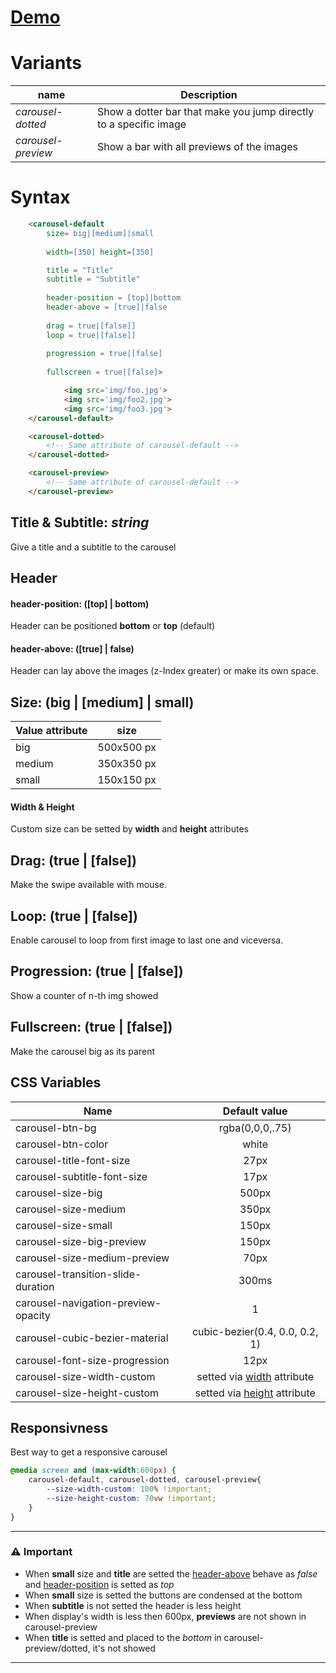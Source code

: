 
# [Demo](https://edoardohorse.github.io/Carousel-customElement/)


# Variants
    
|name| Description|
|----------|-------------|
|*carousel-dotted*|Show a dotter bar that make you jump directly to a specific image
|*carousel-preview*|Show a bar with all previews of the images

# Syntax

```html
    <carousel-default
        size= big|[medium]|small 
        
        width=[350] height=[350]

        title = "Title"
        subtitle = "Subtitle"
        
        header-position = [top]|bottom
        header-above = [true]|false
        
        drag = true|[false]]
        loop = true|[false]]
        
        progression = true|[false]
        
        fullscreen = true|[false]>

            <img src='img/foo.jpg'>
            <img src='img/foo2.jpg'>
            <img src='img/foo3.jpg'>
    </carousel-default>
```

```html
    <carousel-dotted> 
        <!-- Same attribute of carousel-default -->
    </carousel-dotted>

    <carousel-preview> 
        <!-- Same attribute of carousel-default -->
    </carousel-preview>

```



## Title & Subtitle: *string*
Give a title and a subtitle to the carousel

## Header

#### header-position: ([top] | bottom)
Header can be positioned **bottom** or **top** (default)

#### header-above: ([true] | false)

Header can lay above the images (z-Index greater) or make its own space.


## Size: (big | [medium] | small)  
|Value attribute| size
|----------|:-------------:|
|big| 500x500 px|
|medium|350x350 px|
|small|150x150 px|

#### Width & Height

Custom size can be setted by **width** and **height** attributes


## Drag: (true | [false])

Make the swipe available with mouse. 

## Loop: (true | [false])

Enable carousel to loop from first image to last one and viceversa.


## Progression: (true | [false])

Show a counter of n-th img showed

## Fullscreen: (true | [false])

Make the carousel big as its parent


## CSS Variables

|Name|Default value
|-|:-:|
|carousel-btn-bg|rgba(0,0,0,.75)|
|carousel-btn-color|white|
|carousel-title-font-size|27px|
|carousel-subtitle-font-size|17px|
|carousel-size-big| 500px|
|carousel-size-medium| 350px|
|carousel-size-small| 150px|
|carousel-size-big-preview|150px|
|carousel-size-medium-preview|70px|
|carousel-transition-slide-duration|300ms|
|carousel-navigation-preview-opacity|1|
|carousel-cubic-bezier-material|cubic-bezier(0.4, 0.0, 0.2, 1)|
|carousel-font-size-progression|12px|
|carousel-size-width-custom|setted via [width](#width-height) attribute|
|carousel-size-height-custom|setted via [height](#width-height) attribute|


## Responsivness

Best way to get a responsive carousel

```css
@media screen and (max-width:600px) {
    carousel-default, carousel-dotted, carousel-preview{
        --size-width-custom: 100% !important;
        --size-height-custom: 70vw !important;
    }
}
```


---


### ⚠️ Important
- When **small** size and **title** are setted the [header-above](#header-above-true-false) behave as *false* and [header-position](#header-position-top-bottom) is setted as *top*
- When **small** size is setted the buttons are condensed at the bottom
- When **subtitle** is not setted the header is less height
- When display's width is less then 600px, **previews** are not shown in carousel-preview
- When **title** is setted and placed to the *bottom* in carousel-preview/dotted, it's not showed

---